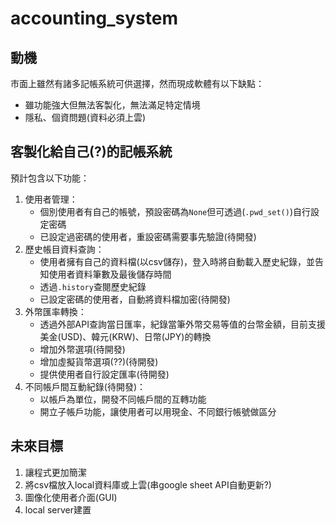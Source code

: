 # accounting_system
## 動機
市面上雖然有諸多記帳系統可供選擇，然而現成軟體有以下缺點：
 - 雖功能強大但無法客製化，無法滿足特定情境
 - 隱私、個資問題(資料必須上雲)

## 客製化給自己(?)的記帳系統
預計包含以下功能：
1. 使用者管理：
   - 個別使用者有自己的帳號，預設密碼為`None`但可透過(`.pwd_set()`)自行設定密碼
   - 已設定過密碼的使用者，重設密碼需要事先驗證(待開發)
2. 歷史帳目資料查詢：
   - 使用者擁有自己的資料檔(以csv儲存)，登入時將自動載入歷史紀錄，並告知使用者資料筆數及最後儲存時間
   - 透過`.history`查閱歷史紀錄
   - 已設定密碼的使用者，自動將資料檔加密(待開發)
3. 外幣匯率轉換：
   - 透過外部API查詢當日匯率，紀錄當筆外幣交易等值的台幣金額，目前支援美金(USD)、韓元(KRW)、日幣(JPY)的轉換
   - 增加外幣選項(待開發)
   - 增加虛擬貨幣選項(??)(待開發)
   - 提供使用者自行設定匯率(待開發)
4. 不同帳戶間互動紀錄(待開發)：
   - 以帳戶為單位，開發不同帳戶間的互轉功能
   - 開立子帳戶功能，讓使用者可以用現金、不同銀行帳號做區分
  
## 未來目標
1. 讓程式更加簡潔
2. 將csv檔放入local資料庫或上雲(串google sheet API自動更新?)
3. 圖像化使用者介面(GUI)
4. local server建置
